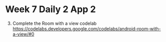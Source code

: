 # Week 7 Daily 2 App 2

3.  Complete the Room with a view codelab  
https://codelabs.developers.google.com/codelabs/android-room-with-a-view/#0
